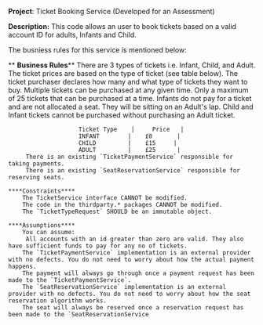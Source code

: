**Project**: Ticket Booking Service (Developed for an Assessment)

**Description:** This code allows an user to book tickets based on a valid account ID for adults, Infants and Child.

The busniess rules for this service is mentioned below:

 ** **Business Rules****
        There are 3 types of tickets i.e. Infant, Child, and Adult.
        The ticket prices are based on the type of ticket (see table below).
        The ticket purchaser declares how many and what type of tickets they want to buy.
        Multiple tickets can be purchased at any given time.
        Only a maximum of 25 tickets that can be purchased at a time.
        Infants do not pay for a ticket and are not allocated a seat. They will be sitting on an Adult's lap.
        Child and Infant tickets cannot be purchased without purchasing an Adult ticket.
     
                        Ticket Type    |     Price   |
                        INFANT        |    £0       |
                        CHILD         |    £15     |
                        ADULT         |    £25      |
         There is an existing `TicketPaymentService` responsible for taking payments.
         There is an existing `SeatReservationService` responsible for reserving seats.
         
    ****Constraints****
        The TicketService interface CANNOT be modified.
        The code in the thirdparty.* packages CANNOT be modified.
        The `TicketTypeRequest` SHOULD be an immutable object.
        
    ****Assumptions****
        You can assume:
         All accounts with an id greater than zero are valid. They also have sufficient funds to pay for any no of tickets.
        The `TicketPaymentService` implementation is an external provider with no defects. You do not need to worry about how the actual payment happens.
        The payment will always go through once a payment request has been made to the `TicketPaymentService`.
        The `SeatReservationService` implementation is an external provider with no defects. You do not need to worry about how the seat reservation algorithm works.
        The seat will always be reserved once a reservation request has been made to the `SeatReservationService
